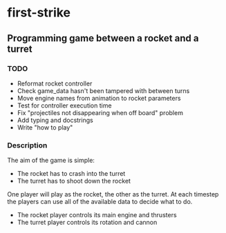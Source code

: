 # first-strike
## Programming game between a rocket and a turret

### TODO
* Reformat rocket controller
* Check game_data hasn't been tampered with between turns
* Move engine names from animation to rocket parameters
* Test for controller execution time
* Fix "projectiles not disappearing when off board" problem
* Add typing and docstrings
* Write "how to play"
### Description
The aim of the game is simple:
* The rocket has to crash into the turret
* The turret has to shoot down the rocket

One player will play as the rocket, the other as the turret.
At each timestep the players can use all of the available data
to decide what to do.
* The rocket player controls its main engine and thrusters
* The turret player controls its rotation and cannon


